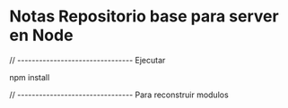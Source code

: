 # Notas Repositorio base para server en Node

// -------------------------------- Ejecutar

npm install

// -------------------------------- Para reconstruir modulos

